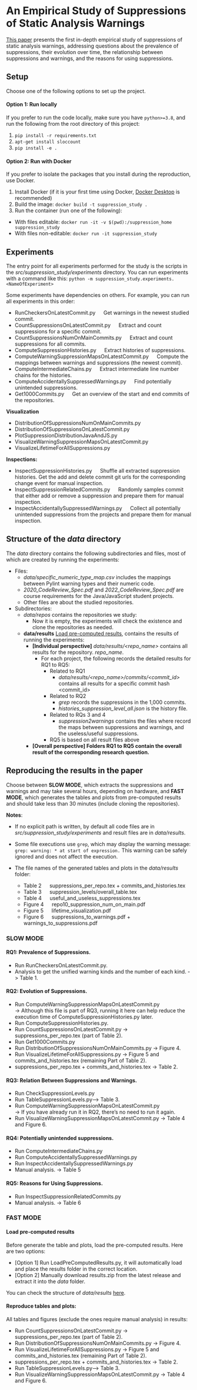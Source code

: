 # An Empirical Study of Suppressions of Static Analysis Warnings

[This paper](https://www.software-lab.org/publications/fse2025_suppressions.pdf) presents the first in-depth empirical study of suppressions of static analysis warnings, addressing questions about the prevalence of suppressions, their evolution over time, the relationship between suppressions and warnings, and the reasons for using suppressions.

## Setup
Choose one of the following options to set up the project.

#### Option 1: Run locally
If you prefer to run the code locally, make sure you have `python>=3.8`, and run the following from the root directory of this project:
1. `pip install -r requirements.txt`  
2. `apt-get install sloccount`
3. `pip install -e .`

#### Option 2: Run with Docker
If you prefer to isolate the packages that you install during the reproduction, use Docker.
1. Install Docker (if it is your first time using Docker, [Docker Desktop](https://docs.docker.com/desktop/) is recommended)
2. Build the image: `docker build -t suppression_study .`  
3. Run the container (run one of the following): 
  * With files editable: `docker run -it -v $(pwd):/suppression_home suppression_study`
  * With files non-editable: `docker run -it suppression_study`

## Experiments

The entry point for all experiments performed for the study is the scripts in the *src/suppression_study/experiments* directory. You can run experiments with a command like this:
`python -m suppression_study.experiments.<NameOfExperiment>`

Some experiments have dependencies on others. For example, you can run all experiments in this order:
* RunCheckersOnLatestCommit.py &emsp; Get warnings in the newest studied commit.
* CountSuppressionsOnLatestCommit.py &emsp; Extract and count suppressions for a specific commit.
* CountSuppressionsNumOnMainCommits.py &emsp; Extract and count suppressions for all commits.
* ComputeSuppressionHistories.py &emsp; Extract histories of suppressions.
* ComputeWarningSuppressionMapsOnLatestCommit.py &emsp; Compute the mappings between warnings and suppressions (the newest commit).
* ComputeIntermediateChains.py &emsp; Extract intermediate line number chains for the histories. 
* ComputeAccidentallySuppressedWarnings.py &emsp; Find potentially unintended suppressions.
* Get1000Commits.py  &emsp; Get an overview of the start and end commits of the repositories.

**Visualization**
* DistributionOfSuppressionsNumOnMainCommits.py
* DistributionOfSuppressionsOnLatestCommit.py
* PlotSuppressionDistributionJavaAndJS.py
* VisualizeWarningSuppressionMapsOnLatestCommit.py
* VisualizeLifetimeForAllSuppressions.py

**Inspections:**  
* InspectSuppressionHistories.py &emsp; Shuffle all extracted suppression histories. Get the add and delete commit git urls for the corresponding change event for manual inspection.
* InspectSuppressionRelatedCommits.py &emsp; Randomly samples commit that either add or remove a suppression and prepare them for manual inspection. 
* InspectAccidentallySuppressedWarnings.py &emsp; Collect all potentially unintended suppressions from the projects and prepare them for manual inspection. 

## Structure of the *data* directory

The *data* directory contains the following subdirectories and files, most of which are created by running the experiments:
* Files:
    * *data/specific_numeric_type_map.csv* includes the mappings between Pylint warning types and their numeric code.
    * *2020_CodeReview_Spec.pdf* and *2022_CodeReview_Spec.pdf* are course requirements for the Java/JavaScript student projects.
    * Other files are about the studied repositories.
* Subdirectories:
    * *data/repos* contains the repositories we study: 
        * Now it is empty, the experiments will check the existence and clone the repositories as needed.  
    * **data/results** [Load pre-computed results](#load-pre-computed-results), contains the results of running the experiments:
        * **[Individual perspective]** *data/results/<repo_name>* contains all results for the repository.
        *repo_name*.   
          * For each project, the following records the detailed results for RQ1 to RQ5:
            * Related to RQ1
              * *data/results/<repo_name>/commits/<commit_id>* contains all results for a specific commit hash <commit_id>        
            * Related to RQ2
              * *grep* records the suppressions in the 1,000 commits.
              * *histories_suppression_level_all.json* is the history file.
            * Related to RQs 3 and 4
              * *suppression2warnings* contains the files where record the maps between suppressions and warnings, and the useless/useful suppressions. 
            * RQ5 is based on all result files above
      * **[Overall perspective] Folders RQ1 to RQ5 contain the overall result of the corresponding research question.**

## Reproducing the results in the paper
Choose between **SLOW MODE**, which extracts the suppressions and warnings and may take several hours, depending on hardware, and **FAST MODE**, which generates the tables and plots from pre-computed results and should take less than 30 minutes (include cloning the repositories). 

**Notes**: 
* If no explicit path is written, by default all code files are in *src/suppression_study/experiments* and result files are in *data/results*.  

* Some file executions use `grep`, which may display the warning message:
`grep: warning: * at start of expression.`
This warning can be safely ignored and does not affect the execution.

* The file names of the generated tables and plots in the *data/results* folder:
  * Table 2 &emsp; suppressions_per_repo.tex + commits_and_histories.tex
  * Table 3 &emsp; suppression_levels/overall_table.tex
  * Table 4 &emsp; useful_and_useless_suppressions.tex
  * Figure 4 &emsp; repo10_suppression_num_on_main.pdf
  * Figure 5 &emsp; lifetime_visualization.pdf
  * Figure 6 &emsp; suppressions_to_warnings.pdf + warnings_to_suppressions.pdf

### SLOW MODE
#### RQ1: Prevalence of Suppressions. 
* Run RunCheckersOnLatestCommit.py. 
* Analysis to get the unified warning kinds and the number of each kind. -> Table 1.

#### RQ2: Evolution of Suppressions.
* Run ComputeWarningSuppressionMapsOnLatestCommit.py   
-> Although this file is part of RQ3, running it here can help reduce the execution time of ComputeSuppressionHistories.py later.
* Run ComputeSuppressionHistories.py.
* Run CountSuppressionsOnLatestCommit.py -> suppressions_per_repo.tex (part of Table 2).
* Run Get1000Commits.py
* Run DistributionOfSuppressionsNumOnMainCommits.py -> Figure 4.
* Run VisualizeLifetimeForAllSuppressions.py -> Figure 5 and commits_and_histories.tex (remaining Part of Table 2).
* suppressions_per_repo.tex + commits_and_histories.tex -> Table 2.

#### RQ3: Relation Between Suppressions and Warnings.
* Run CheckSuppressionLevels.py
* Run TableSuppressionLevels.py--> Table 3.
* Run ComputeWarningSuppressionMapsOnLatestCommit.py   
-> If you have already run it in RQ2, there’s no need to run it again.
* Run VisualizeWarningSuppressionMapsOnLatestCommit.py -> Table 4 and Figure 6.

#### RQ4: Potentially unintended suppressions.
* Run ComputeIntermediateChains.py 
* Run ComputeAccidentallySuppressedWarnings.py 
* Run InspectAccidentallySuppressedWarnings.py
* Manual analysis. -> Table 5

#### RQ5: Reasons for Using Suppressions.
* Run InspectSuppressionRelatedCommits.py
* Manual analysis. -> Table 6

### FAST MODE
#### Load pre-computed results 
Before generate the table and plots, load the pre-computed results. Here are two options:
* [Option 1] Run LoadPreComputedResults.py, it will automatically load and place the results folder in the correct location.
* [Option 2] Manually download results.zip from the latest release and extract it into the _data_ folder.

You can check the structure of _data/results_ [here](#structure-of-the-data-directory).

#### Reproduce tables and plots:  
All tables and figures (exclude the ones require manual analysis) in results: 
* Run CountSuppressionsOnLatestCommit.py -> suppressions_per_repo.tex (part of Table 2).
* Run DistributionOfSuppressionsNumOnMainCommits.py -> Figure 4.
* Run VisualizeLifetimeForAllSuppressions.py -> Figure 5 and commits_and_histories.tex (remaining Part of Table 2).
* suppressions_per_repo.tex + commits_and_histories.tex -> Table 2.
* Run TableSuppressionLevels.py--> Table 3.
* Run VisualizeWarningSuppressionMapsOnLatestCommit.py -> Table 4 and Figure 6.
